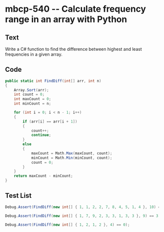 # mbcp-540 -- Calculate frequency range in an array with Python

## Text

Write a C# function to find the difference between highest and least frequencies in a given array.

## Code

```csharp
public static int FindDiff(int[] arr, int n) 
{ 
    Array.Sort(arr); 
    int count = 0; 
    int maxCount = 0; 
    int minCount = n; 

    for (int i = 0; i < n - 1; i++) 
    { 
        if (arr[i] == arr[i + 1]) 
        { 
            count++; 
            continue; 
        } 
        else 
        { 
            maxCount = Math.Max(maxCount, count); 
            minCount = Math.Min(minCount, count); 
            count = 0; 
        } 
    } 
    return maxCount - minCount; 
}
```

## Test List

```csharp
Debug.Assert(FindDiff(new int[] { 1, 1, 2, 2, 7, 8, 4, 5, 1, 4 }, 10) == 2);
```

```csharp
Debug.Assert(FindDiff(new int[] { 1, 7, 9, 2, 3, 3, 1, 3, 3 }, 9) == 3);
```

```csharp
Debug.Assert(FindDiff(new int[] { 1, 2, 1, 2 }, 4) == 0);
```
